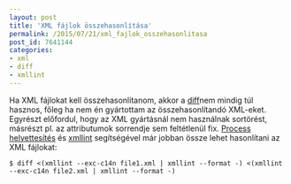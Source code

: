 ```yaml
---
layout: post
title: 'XML fájlok összehasonlítása'
permalink: /2015/07/21/xml_fajlok_osszehasonlitasa
post_id: 7641144
categories: 
- xml
- diff
- xmllint
---
```


Ha XML fájlokat kell összehasonlítanom, akkor a 
[diff](http://commandline.blog.hu/2011/09/04/diff_1)nem mindig túl hasznos, főleg ha nem én gyártottam az összehasonlítandó XML-eket. Egyrészt előfordul, hogy az XML gyártásnál nem használnak sortörést, másrészt pl. az attributumok sorrendje sem feltétlenül fix. 
[Process helyettesítés](http://commandline.blog.hu/2011/09/07/diff_process_helyettesites) és 
[xmllint](http://xmlsoft.org/xmllint.html) segítségével már jobban össze lehet hasonlítani az XML fájlokat:

```
$ diff <(xmllint --exc-c14n file1.xml | xmllint --format -) <(xmllint --exc-c14n file2.xml | xmllint --format -)
```